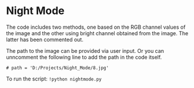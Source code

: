 # Night Mode 

The code includes two methods, one based on the RGB channel values of the image and the other using bright channel obtained from the image.
The latter has been commented out.

The path to the image can be provided via user input.
Or you can unncomment the following line to add the path in the code itself.
```
# path = 'D:/Projects/Night_Mode/8.jpg'
``` 

To run the script:
```!python nightmode.py```
